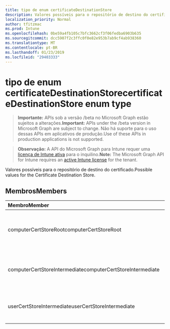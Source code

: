 ```yaml
---
title: tipo de enum certificateDestinationStore
description: Valores possíveis para o repositório de destino do certificado.
localization_priority: Normal
author: tfitzmac
ms.prod: Intune
ms.openlocfilehash: 0be59a4fb105c7bfc3662cf3f06fedba6903b635
ms.sourcegitcommit: dcc5907f2c3ffc0f0e82e953b7ab9cf4ab938360
ms.translationtype: MT
ms.contentlocale: pt-BR
ms.lasthandoff: 01/23/2019
ms.locfileid: "29403333"
---
```

# <a name="certificatedestinationstore-enum-type"></a><span data-ttu-id="44c80-103">tipo de enum certificateDestinationStore</span><span class="sxs-lookup"><span data-stu-id="44c80-103">certificateDestinationStore enum type</span></span>

> <span data-ttu-id="44c80-104">**Importante:** APIs sob a versão /beta no Microsoft Graph estão sujeitos a alterações.</span><span class="sxs-lookup"><span data-stu-id="44c80-104">**Important:** APIs under the /beta version in Microsoft Graph are subject to change.</span></span> <span data-ttu-id="44c80-105">Não há suporte para o uso dessas APIs em aplicativos de produção.</span><span class="sxs-lookup"><span data-stu-id="44c80-105">Use of these APIs in production applications is not supported.</span></span>

> <span data-ttu-id="44c80-106">**Observação:** A API do Microsoft Graph para Intune requer uma [licença de Intune ativa](https://go.microsoft.com/fwlink/?linkid=839381) para o inquilino.</span><span class="sxs-lookup"><span data-stu-id="44c80-106">**Note:** The Microsoft Graph API for Intune requires an [active Intune license](https://go.microsoft.com/fwlink/?linkid=839381) for the tenant.</span></span>

<span data-ttu-id="44c80-107">Valores possíveis para o repositório de destino do certificado.</span><span class="sxs-lookup"><span data-stu-id="44c80-107">Possible values for the Certificate Destination Store.</span></span>

## <a name="members"></a><span data-ttu-id="44c80-108">Membros</span><span class="sxs-lookup"><span data-stu-id="44c80-108">Members</span></span>
|<span data-ttu-id="44c80-109">Membro</span><span class="sxs-lookup"><span data-stu-id="44c80-109">Member</span></span>|<span data-ttu-id="44c80-110">Valor</span><span class="sxs-lookup"><span data-stu-id="44c80-110">Value</span></span>|<span data-ttu-id="44c80-111">Descrição</span><span class="sxs-lookup"><span data-stu-id="44c80-111">Description</span></span>|
|:---|:---|:---|
|<span data-ttu-id="44c80-112">computerCertStoreRoot</span><span class="sxs-lookup"><span data-stu-id="44c80-112">computerCertStoreRoot</span></span>|<span data-ttu-id="44c80-113">0</span><span class="sxs-lookup"><span data-stu-id="44c80-113">0</span></span>|<span data-ttu-id="44c80-114">Repositório de certificados do computador - raiz.</span><span class="sxs-lookup"><span data-stu-id="44c80-114">Computer Certificate Store - Root.</span></span>|
|<span data-ttu-id="44c80-115">computerCertStoreIntermediate</span><span class="sxs-lookup"><span data-stu-id="44c80-115">computerCertStoreIntermediate</span></span>|<span data-ttu-id="44c80-116">1</span><span class="sxs-lookup"><span data-stu-id="44c80-116">1</span></span>|<span data-ttu-id="44c80-117">Repositório de certificados do computador - intermediário.</span><span class="sxs-lookup"><span data-stu-id="44c80-117">Computer Certificate Store - Intermediate.</span></span>|
|<span data-ttu-id="44c80-118">userCertStoreIntermediate</span><span class="sxs-lookup"><span data-stu-id="44c80-118">userCertStoreIntermediate</span></span>|<span data-ttu-id="44c80-119">2</span><span class="sxs-lookup"><span data-stu-id="44c80-119">2</span></span>|<span data-ttu-id="44c80-120">Repositório de certificados de usuário - intermediário.</span><span class="sxs-lookup"><span data-stu-id="44c80-120">User Certificate Store - Intermediate.</span></span>|




